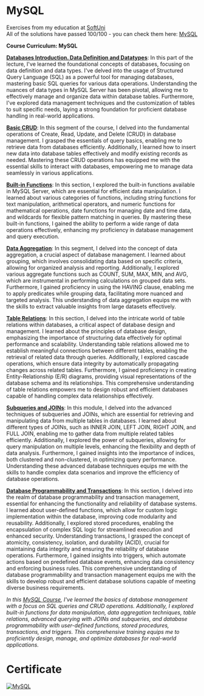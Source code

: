 # MySQL
Exercises from my education at <a href="www.softuni.bg">SoftUni</a>
<br>
All of the solutions have passed 100/100 - you can check them here: <a href="https://judge.softuni.org/Contests/#!/List/ByCategory/64/Java-Databases-Basics">MySQL</a>
<br>

<b> Course Curriculum: MySQL </b>

**[Databases Introduction. Data Definition and Datatypes](https://github.com/trayanaboykova/MySQL/tree/main/MYSQL/Lesson01_DataDefinitionAndDatatypes)**: In this part of the lecture, I've learned the foundational concepts of databases, focusing on data definition and data types. I've delved into the usage of Structured Query Language (SQL) as a powerful tool for managing databases, mastering basic SQL queries for various data operations. Understanding the nuances of data types in MySQL Server has been pivotal, allowing me to effectively manage and organize data within database tables. Furthermore, I've explored data management techniques and the customization of tables to suit specific needs, laying a strong foundation for proficient database handling in real-world applications.

**[Basic CRUD](https://github.com/trayanaboykova/MySQL/tree/main/MYSQL/Lesson02_BasicCRUD)**: In this segment of the course, I delved into the fundamental operations of Create, Read, Update, and Delete (CRUD) in database management. I grasped the essentials of query basics, enabling me to retrieve data from databases efficiently. Additionally, I learned how to insert new data into database tables effectively and modify existing records as needed. Mastering these CRUD operations has equipped me with the essential skills to interact with databases, empowering me to manage data seamlessly in various applications.

**[Built-in Functions](https://github.com/trayanaboykova/MySQL/tree/main/MYSQL/Lesson03_BuiltInFunctions)**: In this section, I explored the built-in functions available in MySQL Server, which are essential for efficient data manipulation. I learned about various categories of functions, including string functions for text manipulation, arithmetical operators, and numeric functions for mathematical operations, date functions for managing date and time data, and wildcards for flexible pattern matching in queries. By mastering these built-in functions, I gained the ability to perform a wide range of data operations effectively, enhancing my proficiency in database management and query execution.

**[Data Aggregation](https://github.com/trayanaboykova/MySQL/tree/main/MYSQL/Lesson04_DataAggregation)**: In this segment, I delved into the concept of data aggregation, a crucial aspect of database management. I learned about grouping, which involves consolidating data based on specific criteria, allowing for organized analysis and reporting. Additionally, I explored various aggregate functions such as COUNT, SUM, MAX, MIN, and AVG, which are instrumental in performing calculations on grouped data sets. Furthermore, I gained proficiency in using the HAVING clause, enabling me to apply predicates while grouping data, facilitating more nuanced and targeted analysis. This understanding of data aggregation equips me with the skills to extract valuable insights from large datasets effectively.

**[Table Relations](https://github.com/trayanaboykova/MySQL/tree/main/MYSQL/Lesson05_TableRelations)**: In this section, I delved into the intricate world of table relations within databases, a critical aspect of database design and management. I learned about the principles of database design, emphasizing the importance of structuring data effectively for optimal performance and scalability. Understanding table relations allowed me to establish meaningful connections between different tables, enabling the retrieval of related data through queries. Additionally, I explored cascade operations, which ensure data integrity by automatically propagating changes across related tables. Furthermore, I gained proficiency in creating Entity-Relationship (E/R) diagrams, providing visual representations of the database schema and its relationships. This comprehensive understanding of table relations empowers me to design robust and efficient databases capable of handling complex data relationships effectively.

**[Subqueries and JOINs](https://github.com/trayanaboykova/MySQL/tree/main/MYSQL/Lesson06_SubqueriesAndJoins)**: In this module, I delved into the advanced techniques of subqueries and JOINs, which are essential for retrieving and manipulating data from multiple tables in databases. I learned about different types of JOINs, such as INNER JOIN, LEFT JOIN, RIGHT JOIN, and FULL JOIN, enabling me to gather data from multiple related tables efficiently. Additionally, I explored the power of subqueries, allowing for query manipulation on multiple levels, enhancing the flexibility and depth of data analysis. Furthermore, I gained insights into the importance of indices, both clustered and non-clustered, in optimizing query performance. Understanding these advanced database techniques equips me with the skills to handle complex data scenarios and improve the efficiency of database operations.

**[Database Programmability and Transactions](https://github.com/trayanaboykova/MySQL/tree/main/MYSQL/Lesson07_DatabaseProgrammabilityAndTransactions)**: In this section, I delved into the realm of database programmability and transaction management, essential for enhancing the functionality and reliability of database systems. I learned about user-defined functions, which allow for custom logic implementation within the database, improving code modularity and reusability. Additionally, I explored stored procedures, enabling the encapsulation of complex SQL logic for streamlined execution and enhanced security. Understanding transactions, I grasped the concept of atomicity, consistency, isolation, and durability (ACID), crucial for maintaining data integrity and ensuring the reliability of database operations. Furthermore, I gained insights into triggers, which automate actions based on predefined database events, enhancing data consistency and enforcing business rules. This comprehensive understanding of database programmability and transaction management equips me with the skills to develop robust and efficient database solutions capable of meeting diverse business requirements.

*In this [MySQL Course](https://softuni.bg/trainings/4365/mysql-january-2024), I've learned the basics of database management with a focus on SQL queries and CRUD operations. Additionally, I explored built-in functions for data manipulation, data aggregation techniques, table relations, advanced querying with JOINs and subqueries, and database programmability with user-defined functions, stored procedures, transactions, and triggers. This comprehensive training equips me to proficiently design, manage, and optimize databases for real-world applications.*

# Certificate
<a href="https://softuni.bg/certificates/details/202966/64952c80" rel="nofollow"><img src="https://github.com/trayanaboykova/Java-DB/assets/101351760/56b45979-ad96-432a-a998-55762ac04c5a" alt="MySQL"></a>


